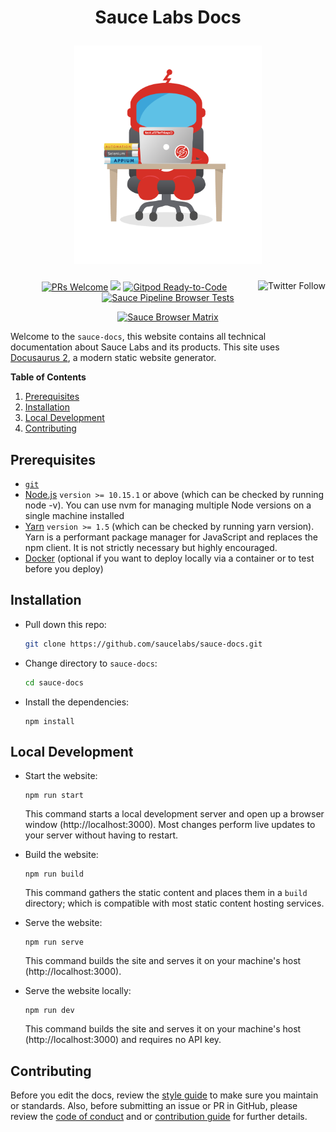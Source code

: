 <h1 align="center">
  <p align="center">Sauce Labs Docs</p>
  <a href="https://docs.saucelabs.com"><img src="/static/img/QA_Bot_EXPORT.png" alt="QA Sauce Bot" width="300"> </a>
</h1>

<p align="center">
  <a href="https://twitter.com/saucelabs"><img src="https://img.shields.io/twitter/follow/saucelabs.svg?style=social" align="right" alt="Twitter Follow"/></a>
  <a href="CONTRIBUTING.md#pull-requests"><img src="https://img.shields.io/badge/PRs-welcome-brightgreen.svg" alt="PRs Welcome"></a>
  <a href="#license"><img src="https://img.shields.io/github/license/sourcerer-io/hall-of-fame.svg?colorB=ff0000"></a>
  <a href="https://gitpod.io/#https://github.com/saucelabs/sauce-docs"><img src="https://img.shields.io/badge/Gitpod-Ready--to--Code-blue?logo=gitpod" alt="Gitpod Ready-to-Code"/></a>
  <a href="https://github.com/saucelabs/sauce-docs/workflows/Sauce%20Pipeline%20Browser%20Tests"><img src="https://github.com/saucelabs/sauce-docs/workflows/Sauce%20Pipeline%20Browser%20Tests/badge.svg" alt= "Sauce Pipeline Browser Tests"/></a>

</p>

<p align="center">
	<a href="https://app.saucelabs.com/u/saucy-docs"><img src=https://app.saucelabs.com/browser-matrix/saucy-docs.svg?auth=e1fb7e1761377a8a8596cb777487e10d2c914142c83f1a45cd038344708f9aae" alt= "Sauce Browser Matrix"/></a>

Welcome to the `sauce-docs`, this website contains all technical documentation about Sauce Labs and its products. This site uses [Docusaurus 2](https://v2.docusaurus.io/), a modern static website generator.

__Table of Contents__

1. [Prerequisites](#prerequisites)
2. [Installation](#installation)
3. [Local Development](#local-development)
4. [Contributing](#contributing)

## Prerequisites

* [`git`](https://git-scm.com/downloads)
* [Node.js](https://nodejs.org/en/download/) `version >= 10.15.1` or above (which can be checked by running node -v). You can use nvm for managing multiple Node versions on a single machine installed
* [Yarn](https://yarnpkg.com/en/) `version >= 1.5` (which can be checked by running yarn version). Yarn is a performant package manager for JavaScript and replaces the npm client. It is not strictly necessary but highly encouraged.
* [Docker](https://docs.docker.com/get-docker/) (optional if you want to deploy locally via a container or to test before you deploy)

## Installation

* Pull down this repo:

	```bash
	git clone https://github.com/saucelabs/sauce-docs.git
	```

* Change directory to `sauce-docs`:

    ```bash
    cd sauce-docs
    ```

* Install the dependencies:

	```
	npm install
	```

## Local Development

* Start the website:

	```
	npm run start
	```

	This command starts a local development server and open up a browser window (http://localhost:3000). Most changes perform live updates to your server without having to restart.

* Build the website:

	```
	npm run build
	```

	This command gathers the static content and places them in a `build` directory; which is compatible with most static content hosting services.

* Serve the website:

	```
	npm run serve
	```

	This command builds the site and serves it on your machine's host (http://localhost:3000).

* Serve the website locally:

   ```
   npm run dev
   ```

	This command builds the site and serves it on your machine's host (http://localhost:3000) and requires no API key.



## Contributing

Before you edit the docs, review the [style guide](docs/contributing/style-guide/mkdwn-styles.md) to make sure you maintain or standards. Also, before submitting an issue or PR in GitHub, please review the [code of conduct](docs/contributing/code-of-conduct.md) and or [contribution guide](CONTRIBUTING.MD) for further details.
